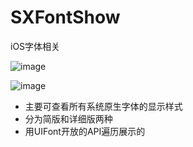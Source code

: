 # SXFontShow
iOS字体相关

![image](https://github.com/dsxNiubility/SXPhotoShow/raw/master/screenshots/101.png)<br />

![image](https://github.com/dsxNiubility/SXPhotoShow/raw/master/screenshots/106.png)<br />

* 主要可查看所有系统原生字体的显示样式
* 分为简版和详细版两种
* 用UIFont开放的API遍历展示的

